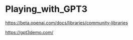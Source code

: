 # Playing_with_GPT3
 
https://beta.openai.com/docs/libraries/community-libraries


https://gpt3demo.com/
